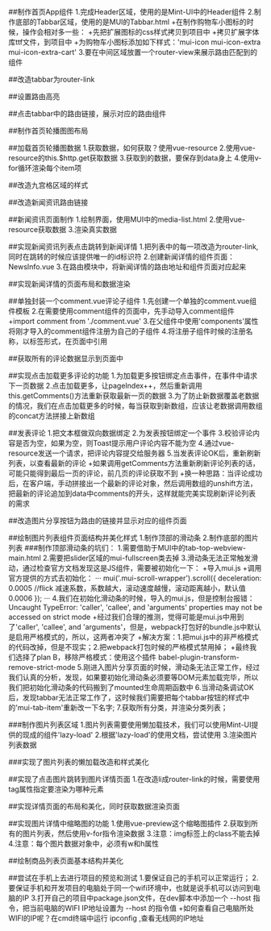 ##制作首页App组件
1.完成Header区域，使用的是Mint-UI中的Header组件
2.制作底部的Tabbar区域，使用的是MUI的Tabbar.html
    +在制作购物车小图标的时候，操作会相对多一些：
    +先把扩展图标的css样式拷贝到项目中
    +拷贝扩展字体库ttf文件，到项目中
    +为购物车小图标添加如下样式：'mui-icon mui-icon-extra mui-icon-extra-cart'
3.要在中间区域放置一个router-view来展示路由匹配到的组件

##改造tabbar为router-link

##设置路由高亮

##点击tabbar中的路由链接，展示对应的路由组件

##制作首页轮播图图布局

##加载首页轮播图数据
1.获取数据，如何获取？使用vue-resource
2.使用vue-resource的this.$http.get获取数据
3.获取到的数据，要保存到data身上
4.使用v-for循环渲染每个item项

##改造九宫格区域的样式

##改造新闻资讯路由链接

##新闻资讯页面制作
1.绘制界面，使用MUI中的media-list.html
2.使用vue-resource获取数据
3.渲染真实数据

##实现新闻资讯列表点击跳转到新闻详情
1.把列表中的每一项改造为router-link,同时在跳转的时候应该提供唯一的id标识符
2.创建新闻详情的组件页面：NewsInfo.vue
3.在路由模块中，将新闻详情的路由地址和组件页面对应起来

##实现新闻详情的页面布局和数据渲染

##单独封装一个comment.vue评论子组件
1.先创建一个单独的comment.vue组件模板
2.在需要使用comment组件的页面中，先手动导入comment组件
    +import comment from './comment.vue'
3.在父组件中使用'components'属性将刚才导入的comment组件注册为自己的子组件
4.将注册子组件时候的注册名称，以标签形式，在页面中引用

##获取所有的评论数据显示到页面中

##实现点击加载更多评论的功能
1.为加载更多按钮绑定点击事件，在事件中请求下一页数据
2.点击加载更多，让pageIndex++，然后重新调用this.getComments()方法重新获取最新一页的数据
3.为了防止新数据覆盖老数据的情况，我们在点击加载更多的时候，每当获取到新数组，应该让老数据调用数组的concat方法拼接上新数组

##发表评论
1.把文本框做双向数据绑定
2.为发表按钮绑定一个事件
3.校验评论内容是否为空，如果为空，则Toast提示用户评论内容不能为空
4.通过vue-resource发送一个请求，把评论内容提交给服务器
5.当发表评论OK后，重新刷新列表，以查看最新的评论
    +如果调用getComments方法重新刷新评论列表的话，可能只能得到最后一页的评论，前几页的评论获取不到
    +换一种思路：当评论成功后，在客户端，手动拼接出一个最新的评论对象，然后调用数组的unshift方法，把最新的评论追加到data中comments的开头，这样就能完美实现刷新评论列表的需求

##改造图片分享按钮为路由的链接并显示对应的组件页面

##绘制图片列表组件页面结构并美化样式
1.制作顶部的滑动条
2.制作底部的图片列表
###制作顶部滑动条的坑们：
1.需要借助于MUI中的tab-top-webview-main.html
2.需要把slider区域的mui-fullscreen类去掉
3.滑动条无法正常触发滑动，通过检查官方文档发现这是JS组件，需要被初始化一下：
    +导入mui.js
    +调用官方提供的方式去初始化：
    ···
    mui('.mui-scroll-wrapper').scroll({
	    deceleration: 0.0005 //flick 减速系数，系数越大，滚动速度越慢，滚动距离越小，默认值0.0006
    });
    ···
4.我们在初始化滑动条的时候，导入的mui.js，但是控制台报错：Uncaught TypeError: 'caller', 'callee', and 'arguments' properties may not be accessed on strict mode
    +经过我们合理的推测，觉得可能是mui.js中用到了'caller', 'callee', and 'arguments'，但是，webpack打包好的bundle.js中默认是启用严格模式的，所以，这两者冲突了
    +解决方案：1.把mui.js中的非严格模式的代码改掉，但是不现实；2.把webpack打包时候的严格模式禁用掉；
    +最终我们选择了plan B，移除严格模式：使用这个插件 babel-plugin-transform-remove-strict-mode
5.刚进入图片分享页面的时候，滑动条无法正常工作，经过我们认真的分析，发现，如果要初始化滑动条必须要等DOM元素加载完毕，所以我们把初始化滑动条的代码搬到了mounted生命周期函数中
6.当滑动条调试OK后，发现tabbar无法正常工作了，这时候我们需要把每个tabbar按钮的样式中的'mui-tab-item'重新改一下名字;
7.获取所有分类，并渲染分类列表；

###制作图片列表区域
1.图片列表需要使用懒加载技术，我们可以使用Mint-UI提供的现成的组件'lazy-load'
2.根据'lazy-load'的使用文档，尝试使用
3.渲染图片列表数据

###实现了图片列表的懒加载改造和样式美化

##实现了点击图片跳转到图片详情页面
1.在改造li成router-link的时候，需要使用tag属性指定要渲染为哪种元素

##实现详情页面的布局和美化，同时获取数据渲染页面

##实现图片详情中缩略图的功能
1.使用vue-preview这个缩略图插件
2.获取到所有的图片列表，然后使用v-for指令渲染数据
3.注意：img标签上的class不能去掉
4.注意：每个图片数据对象中，必须有w和h属性

##绘制商品列表页面基本结构并美化

##尝试在手机上去进行项目的预览和测试
1.要保证自己的手机可以正常运行；
2.要保证手机和开发项目的电脑处于同一个wifi环境中，也就是说手机可以访问到电脑的IP
3.打开自己的项目中package.json文件，在dev脚本中添加一个 --host 指令，把当前电脑的WIFI IP地址设置为 --host 的指令值
    +如何查看自己电脑所处WIFI的IP呢？在cmd终端中运行 ipconfig ,查看无线网的IP地址